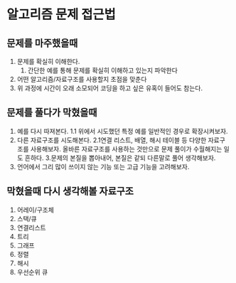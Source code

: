 # 알고리즘 문제 접근법

## 문제를 마주했을때

1. 문제를 확실히 이해한다.
    1. 간단한 예를 통해 문제를 확실히 이해하고 있는지 파악한다
2. 어떤 알고리즘/자료구조를 사용할지 초점을 맞춘다
3. 위 과정에 시간이 오래 소모되어 코딩을 하고 싶은 유혹이 들어도 참는다.

## 문제를 풀다가 막혔을때

1. 예를 다시 따져본다.
    1.1 위에서 시도했던 특정 예를 일반적인 경우로 확장시켜보자.
2. 다른 자료구조를 시도해본다.
    2.1연결 리스트, 배열, 해시 테이블 등 다양한 자료구조를 사용해보자. 올바른 자료구조를 사용하는 것만으로 문제 풀이가 수월해지는 일도 흔하다.
3.문제의 본질을 뽑아내어, 본질은 같되 다른말로 풀어 생각해보자. 
4. 언어에서 그리 많이 쓰이지 않는 기능 또는 고급 기능을 고려해보자.

## 막혔을때 다시 생각해볼 자료구조
1. 어레이/구조체
2. 스택/큐
3. 연결리스트
4. 트리
5. 그래프
6. 정렬
7. 해시
8. 우선순위 큐
